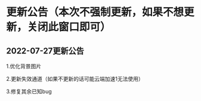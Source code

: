 # 更新公告（本次不强制更新，如果不想更新，关闭此窗口即可）
## 2022-07-27更新公告
1.优化背景图片

2.更新失效通道（如果不更新的话可能云端加速1无法使用）

3.修复其余已知bug
